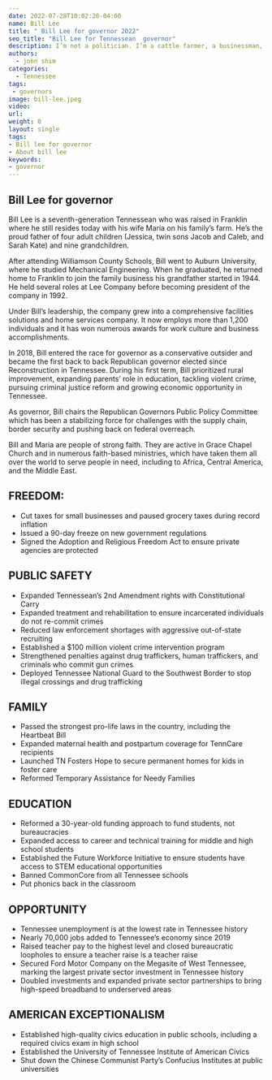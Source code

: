 ```yaml
---
date: 2022-07-28T10:02:20-04:00
name: Bill Lee
title: " Bill Lee for governor 2022"
seo_title: "Bill Lee for Tennessean  governor"
description: I’m not a politician. I’m a cattle farmer, a businessman, a father and grandfather, and a seventh generation Tennessean.
authors:
  - john shim
categories:
  - Tennessee
tags:
 - governors
image: bill-lee.jpeg
video:
url: 
weight: 0
layout: single
tags: 
- Bill lee for governor 
- About bill lee
keywords:
- governor 
---
```

## Bill Lee for governor
Bill Lee is a seventh-generation Tennessean who was raised in Franklin where he still resides today with his wife Maria on his family’s farm. He’s the proud father of four adult children (Jessica, twin sons Jacob and Caleb, and Sarah Kate) and nine grandchildren.

After attending Williamson County Schools, Bill went to Auburn University, where he studied Mechanical Engineering. When he graduated, he returned home to Franklin to join the family business his grandfather started in 1944. He held several roles at Lee Company before becoming president of the company in 1992.

Under Bill’s leadership, the company grew into a comprehensive facilities solutions and home services company. It now employs more than 1,200 individuals and it has won numerous awards for work culture and business accomplishments.

In 2018, Bill entered the race for governor as a conservative outsider and became the first back to back Republican governor elected since Reconstruction in Tennessee. During his first term, Bill prioritized rural improvement, expanding parents’ role in education, tackling violent crime, pursuing criminal justice reform and growing economic opportunity in Tennessee.

As governor, Bill chairs the Republican Governors Public Policy Committee which has been a stabilizing force for challenges with the supply chain, border security and pushing back on federal overreach.

Bill and Maria are people of strong faith. They are active in Grace Chapel Church and in numerous faith-based ministries, which have taken them all over the world to serve people in need, including to Africa, Central America, and the Middle East.


## FREEDOM: 
- Cut taxes for small businesses and paused grocery taxes during record inflation
- Issued a 90-day freeze on new government regulations
- Signed the Adoption and Religious Freedom Act to ensure private agencies are protected

## PUBLIC SAFETY
- Expanded Tennessean’s 2nd Amendment rights with Constitutional Carry
- Expanded treatment and rehabilitation to ensure incarcerated individuals do not re-commit crimes
- Reduced law enforcement shortages with aggressive out-of-state recruiting
- Established a $100 million violent crime intervention program
- Strengthened penalties against drug traffickers, human traffickers, and criminals who commit gun crimes
- Deployed Tennessee National Guard to the Southwest Border to stop illegal crossings and drug trafficking

## FAMILY
- Passed the strongest pro-life laws in the country, including the Heartbeat Bill
- Expanded maternal health and postpartum coverage for TennCare recipients
- Launched TN Fosters Hope to secure permanent homes for kids in foster care
- Reformed Temporary Assistance for Needy Families

## EDUCATION
- Reformed a 30-year-old funding approach to fund students, not bureaucracies
- Expanded access to career and technical training for middle and high school students
- Established the Future Workforce Initiative to ensure students have access to STEM educational opportunities
- Banned CommonCore from all Tennessee schools
- Put phonics back in the classroom

## OPPORTUNITY
- Tennessee unemployment is at the lowest rate in Tennessee history
- Nearly 70,000 jobs added to Tennessee’s economy since 2019
- Raised teacher pay to the highest level and closed bureaucratic loopholes to ensure a teacher raise is a teacher raise
- Secured Ford Motor Company on the Megasite of West Tennessee, marking the largest private sector investment in Tennessee history
- Doubled investments and expanded private sector partnerships to bring high-speed broadband to underserved areas

## AMERICAN EXCEPTIONALISM
- Established high-quality civics education in public schools, including a required civics exam in high school
- Established the University of Tennessee Institute of American Civics
- Shut down the Chinese Communist Party’s Confucius Institutes at public universities